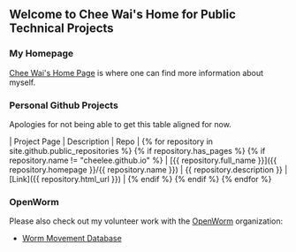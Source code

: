 ## Welcome to Chee Wai's Home for Public Technical Projects

### My Homepage

[Chee Wai's Home Page](http://cwleehome.blogspot.com/) is where one
can find more information about myself.

### Personal Github Projects

Apologies for not being able to get this table aligned for now.

| Project Page  | Description      |  Repo |
{% for repository in site.github.public_repositories %}
   {% if repository.has_pages %}
      {% if repository.name != "cheelee.github.io" %}
| [{{ repository.full_name }}]({{ repository.homepage }}/{{ repository.name }}) | {{ repository.description }} | [Link]({{ repository.html_url }}) |
      {% endif %}
   {% endif %}
{% endfor %}

### OpenWorm

Please also check out my volunteer work with the
[OpenWorm](https://github.com/openworm) organization:

- [Worm Movement Database](https://github.com/openworm/movement_cloud) 

